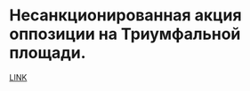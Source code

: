 # Несанкционированная акция оппозиции на Триумфальной площади.



[LINK](https://varlamov.ru/153537.html)